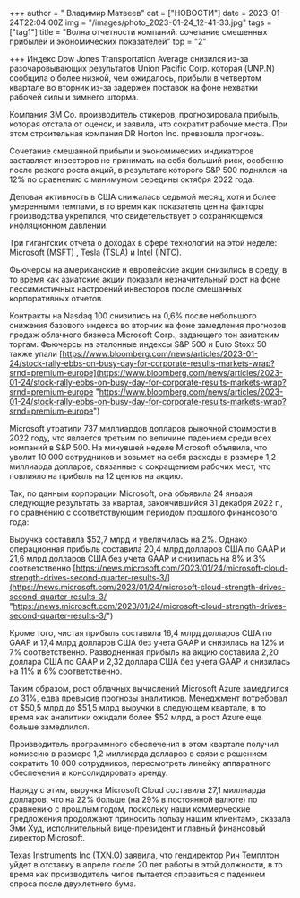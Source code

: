 +++
author = " Владимир Матвеев"
cat = ["НОВОСТИ"]
date = 2023-01-24T22:04:00Z
img = "/images/photo_2023-01-24_12-41-33.jpg"
tags = ["tag1"]
title = "Волна отчетности компаний: сочетание смешенных прибылей и экономических показателей"
top = "2"

+++
Индекс Dow Jones Transportation Average снизился из-за разочаровывающих результатов Union Pacific Corp. которая (UNP.N) сообщила о более низкой, чем ожидалось, прибыли в четвертом квартале во вторник из-за задержек поставок на фоне нехватки рабочей силы и зимнего шторма.

Компания 3M Co. производитель стикеров, прогнозировала прибыль, которая отстала от оценок, и заявила, что сократит рабочие места. При этом строительная компания DR Horton Inc. превзошла прогнозы.

Сочетание смешанной прибыли и экономических индикаторов заставляет инвесторов не принимать на себя больший риск, особенно после резкого роста акций, в результате которого S&P 500 поднялся на 12% по сравнению с минимумом середины октября 2022 года. 

Деловая активность в США снижалась седьмой месяц, хотя и более умеренными темпами, в то время как показатель цен на факторы производства укрепился, что свидетельствует о сохраняющемся инфляционном давлении.

Три гигантских отчета о доходах в сфере технологий на этой неделе: Microsoft (MSFT) , Tesla (TSLA) и Intel (INTC).

Фьючерсы на американские и европейские акции снизились в среду, в то время как азиатские акции показали незначительный рост на фоне пессимистичных настроений инвесторов после смешанных корпоративных отчетов.

Контракты на Nasdaq 100 снизились на 0,6% после небольшого снижения базового индекса во вторник на фоне замедления прогнозов продаж облачного бизнеса Microsoft Corp., задающего тон азиатским торгам. Фьючерсы на эталонные индексы S&P 500 и Euro Stoxx 50 также упали [https://www.bloomberg.com/news/articles/2023-01-24/stock-rally-ebbs-on-busy-day-for-corporate-results-markets-wrap?srnd=premium-europe](https://www.bloomberg.com/news/articles/2023-01-24/stock-rally-ebbs-on-busy-day-for-corporate-results-markets-wrap?srnd=premium-europe "https://www.bloomberg.com/news/articles/2023-01-24/stock-rally-ebbs-on-busy-day-for-corporate-results-markets-wrap?srnd=premium-europe")

Microsoft утратили 737 миллиардов долларов рыночной стоимости в 2022 году, что является третьим по величине падением среди всех компаний в S&P 500. На минувшей неделе Microsoft объявила, что уволит 10 000 сотрудников и возьмет на себя расходы в размере 1,2 миллиарда долларов, связанные с сокращением рабочих мест, что повлияло на прибыль на 12 центов на акцию.

Так, по данным корпорации Microsoft, она объявила 24 января следующие результаты за квартал, закончившийся 31 декабря 2022 г., по сравнению с соответствующим периодом прошлого финансового года:

Выручка составила $52,7 млрд и увеличилась на 2%. Однако операционная прибыль составила 20,4 млрд долларов США по GAAP и 21,6 млрд долларов США без учета GAAP и снизилась на 8% и 3% соответственно [https://news.microsoft.com/2023/01/24/microsoft-cloud-strength-drives-second-quarter-results-3/](https://news.microsoft.com/2023/01/24/microsoft-cloud-strength-drives-second-quarter-results-3/ "https://news.microsoft.com/2023/01/24/microsoft-cloud-strength-drives-second-quarter-results-3/")

Кроме того, чистая прибыль составила 16,4 млрд долларов США по GAAP и 17,4 млрд долларов США без учета GAAP и снизилась на 12% и 7% соответственно. Разводненная прибыль на акцию составила 2,20 доллара США по GAAP и 2,32 доллара США без учета GAAP и снизилась на 11% и 6% соответственно.

Таким образом, рост облачных вычислений Microsoft Azure замедлился до 31%, едва превысив прогнозы аналитиков. Менеджмент потребовал от $50,5 млрд до $51,5 млрд выручки в следующем квартале, в то время как аналитики ожидали более $52 млрд, а рост Azure еще больше замедлился.

Производитель программного обеспечения в этом квартале получил комиссию в размере 1,2 миллиарда долларов в связи с решением сократить 10 000 сотрудников, пересмотреть линейку аппаратного обеспечения и консолидировать аренду.

Наряду с этим, выручка Microsoft Cloud составила 27,1 миллиарда долларов, что на 22% больше (на 29% в постоянной валюте) по сравнению с прошлым годом, поскольку наши коммерческие предложения продолжают приносить пользу нашим клиентам»,  сказала Эми Худ, исполнительный вице-президент и главный финансовый директор Microsoft.

Texas Instruments Inc (TXN.O) заявила, что гендиректор Рич Темплтон уйдет в отставку в апреле после 20 лет работы в этой должности, в то время как производитель чипов пытается справиться с падением спроса после двухлетнего бума.